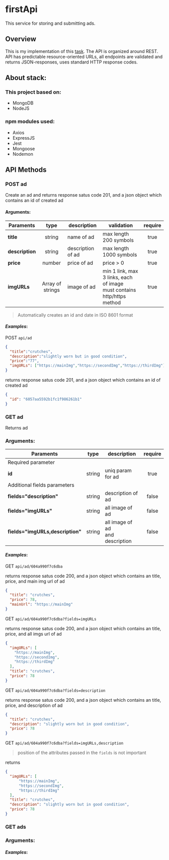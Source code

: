 # firstApi

This service for storing and submitting ads.

## Overview 

This is my implementation of this [task](https://github.com/avito-tech/adv-backend-trainee-assignment/blob/main/README.md).
The API is organized around REST. API has predictable resource-oriented URLs, all endpoints are validated and returns JSON-responses, uses standard HTTP response codes.

## About stack:

### This project based on:

-   MongoDB
-   NodeJS

### npm modules used:
-   Axios
-   ExpressJS
-   Jest
-   Mongoose
-   Nodemon

## API Methods

### POST ad

Create an ad and returns response satus code 201, and a json object which contains an id of created ad

#### Arguments:

| Paraments       |       type       | description       | validation                                                                    | require |
| --------------- | :--------------: | ----------------- | ----------------------------------------------------------------------------- | :-----: |
| **title**       |      string      | name of  ad       | max length 200 symbols                                                        |  true   |
| **description** |      string      | description of ad | max length 1000 symbols                                                       |  true   |
| **price**       |      number      | price of ad       | price > 0                                                                     |  true   |
| **imgURLs**     | Array of strings | image of ad       | min 1 link, max 3 links, each of image <br /> must contains http/https method |  true   |

 >Automatically creates an id and date in ISO 8601 format
 
#### _Examples_:

POST `api/ad`

```json
{
  "title":"crutches",
  "description":"slightly worn but in good condition",
  "price":"77",
  "imgURLs": ["https://mainImg","https://secondImg","https://thirdImg"]
}
```

returns response satus code 201, and a json object which contains an id of created ad

```json
{
  "id": "6057aa5592b1fc1f986261b1"
}
```

### GET ad

Returns ad

### Arguments:

| Paraments                        |  type  | description                            | require |
| -------------------------------- | :----: | -------------------------------------- | :-----: |
| Required parameter               |
| **id**                           | string | uniq param for ad                      |  true   |
| Additional fields parameters     |
| **fields="description"**         | string | description of ad                      |  false  |
| **fields="imgURLs"**             | string | all image of ad                        |  false  |
| **fields="imgURLs,description"** | string | all image of ad <br /> and description |  false  |

#### _Examples_:

GET `api/ad/604a990f7c6dba`

returns response satus code 200, and a json object which contains an title, price, and main img url of ad

```json
{
  "title": "crutches",
  "price": 78,
  "mainUrl": "https://mainImg"
}
```

GET `api/ad/604a990f7c6dba?fields=imgURLs`

returns response satus code 200, and a json object which contains an title, price, and all imgs url of ad

```json
{
  "imgURLs": [
    "https://mainImg",
    "https://secondImg",
    "https://thirdImg"
  ],
  "title": "crutches",
  "price": 78
}
```

GET `api/ad/604a990f7c6dba?fields=description`

returns response satus code 200, and a json object which contains an title, price, and description of ad

```json
{
  "title": "crutches",
  "description": "slightly worn but in good condition",
  "price": 78
}
```

GET `api/ad/604a990f7c6dba?fields=imgURLs,description`

>position of the attributes passed in the `fields` is not important

returns

```json
{
  "imgURLs": [
      "https://mainImg",
      "https://secondImg",
      "https://thirdImg"
  ],
  "title": "crutches",
  "description": "slightly worn but in good condition",
  "price": 78
}
```

### GET ads
### Arguments:
#### _Examples_:

